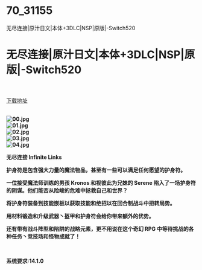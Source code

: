# 70_31155
无尽连接|原汁日文|本体+3DLC|NSP|原版|-Switch520
# 无尽连接|原汁日文|本体+3DLC|NSP|原版|-Switch520
 <br/></br>
[下载地址](https://www.switch520.cc/article/31155 "下载地址")
<br/></br>

<p><strong><img title="00.jpg" src="https://www.switch520.cc/muke_img/2022_05_13_4c909e7e66d67.jpg" alt="00.jpg"></strong><br>
<strong><img title="01.jpg" src="https://www.switch520.cc/muke_img/2022_05_13_aa294ccf6d321.jpg" alt="01.jpg"></strong><br>
<strong><img title="02.jpg" src="https://www.switch520.cc/muke_img/2022_05_13_e7ce8df32a24e.jpg" alt="02.jpg"></strong><br>
<strong><img title="03.jpg" src="https://www.switch520.cc/muke_img/2022_05_13_aae1ac3057ca0.jpg" alt="03.jpg"></strong><br>
<strong><img title="04.jpg" src="https://www.switch520.cc/muke_img/2022_05_13_b6327725ae2c6.jpg" alt="04.jpg">&nbsp;</strong></p>
<p><strong>无尽连接 Infinite Links</strong></p>
<p><strong>护身符是包含强大力量的魔法物品，甚至有一些可以满足任何愿望的护身符。</strong></p>
<p><strong>一位接受魔法师训练的男孩 Kronos 和视彼此为兄妹的 Serene 陷入了一场护身符的阴谋。他们能否从险峻的危难中拯救自己和世界？</strong></p>
<p><strong>将护身符装备到技能嵌板以获取技能和绝招以在回合制战斗中扭转局势。</strong></p>
<p><strong>用材料锻造和升级武器丶盔甲和护身符会给你带来额外的优势。</strong></p>
<p><strong>还有带有战斗阵型和陷阱的战略元素，更不用说在这个奇幻 RPG 中等待挑战的各种任务丶竞技场和怪物成就了！</strong></p>
<p>&nbsp;</p>
<p><strong>系统要求:14.1.0</strong></p>



